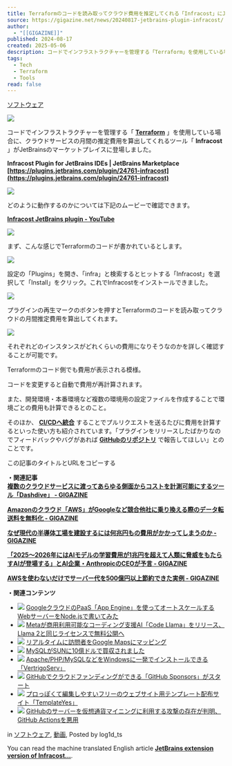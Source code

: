 ```yaml
---
title: Terraformのコードを読み取ってクラウド費用を推定してくれる「Infracost」にJetBrains拡張機能版が登場
source: https://gigazine.net/news/20240817-jetbrains-plugin-infracost/
author:
  - "[[GIGAZINE]]"
published: 2024-08-17
created: 2025-05-06
description: コードでインフラストラクチャーを管理する「Terraform」を使用している場合に、クラウドサービスの月間の推定費用を算出してくれるツール「Infracost」がJetBrainsのマーケットプレイスに登場しました。
tags:
  - Tech
  - Terraform
  - Tools
read: false
---
```

[ソフトウェア](https://gigazine.net/news/C4/)

[![](https://i.gzn.jp/img/2024/08/17/jetbrains-plugin-infracost/00_m.png)](https://i.gzn.jp/img/2024/08/17/jetbrains-plugin-infracost/00.png)

  
コードでインフラストラクチャーを管理する「 **[Terraform](https://ja.wikipedia.org/wiki/Terraform)** 」を使用している場合に、クラウドサービスの月間の推定費用を算出してくれるツール「 **Infracost** 」がJetBrainsのマーケットプレイスに登場しました。  
  
**Infracost Plugin for JetBrains IDEs | JetBrains Marketplace  
[https://plugins.jetbrains.com/plugin/24761-infracost](https://plugins.jetbrains.com/plugin/24761-infracost)**  

[![](https://i.gzn.jp/img/2024/08/17/jetbrains-plugin-infracost/snap6838_m.png)](https://plugins.jetbrains.com/plugin/24761-infracost)

  
どのように動作するのかについては下記のムービーで確認できます。  
  
**[Infracost JetBrains plugin - YouTube](https://www.youtube.com/watch?v=kgfkdmUNzEo)**  

![](https://img.youtube.com/vi/kgfkdmUNzEo/maxresdefault.jpg)

  
まず、こんな感じでTerraformのコードが書かれているとします。  

[![](https://i.gzn.jp/img/2024/08/17/jetbrains-plugin-infracost/snap6839_m.png)](https://i.gzn.jp/img/2024/08/17/jetbrains-plugin-infracost/snap6839.png)

  
設定の「Plugins」を開き、「infra」と検索するとヒットする「Infracost」を選択して「Install」をクリック。これでInfracostをインストールできました。  

[![](https://i.gzn.jp/img/2024/08/17/jetbrains-plugin-infracost/snap6841_m.png)](https://i.gzn.jp/img/2024/08/17/jetbrains-plugin-infracost/snap6841.png)

  
プラグインの再生マークのボタンを押すとTerraformのコードを読み取ってクラウドの月間推定費用を算出してくれます。  

[![](https://i.gzn.jp/img/2024/08/17/jetbrains-plugin-infracost/snap6842_m.png)](https://i.gzn.jp/img/2024/08/17/jetbrains-plugin-infracost/snap6842.png)

  
それぞれどのインスタンスがどれくらいの費用になりそうなのかを詳しく確認することが可能です。  

  
Terraformのコード側でも費用が表示される模様。  

  
コードを変更すると自動で費用が再計算されます。  

  
また、開発環境・本番環境など複数の環境用の設定ファイルを作成することで環境ごとの費用も計算できるとのこと。  

  
そのほか、 **[CI/CDへ統合](https://www.infracost.io/docs/integrations/cicd/)** することでプルリクエストを送るたびに費用を計算するといった使い方も紹介されています。「プラグインをリリースしたばかりなのでフィードバックやバグがあれば **[GitHubのリポジトリ](https://github.com/infracost/infracost)** で報告してほしい」とのことです。

この記事のタイトルとURLをコピーする

**・関連記事**  
**[複数のクラウドサービスに渡ってあらゆる側面からコストを計測可能にするツール「Dashdive」 - GIGAZINE](https://gigazine.net/news/20240213-dashdive)**  
  
**[Amazonのクラウド「AWS」がGoogleなど競合他社に乗り換える際のデータ転送料を無料化 - GIGAZINE](https://gigazine.net/news/20240306-aws-free-data-transfer)**  
  
**[なぜ現代の半導体工場を建設するには何兆円もの費用がかかってしまうのか - GIGAZINE](https://gigazine.net/news/20240507-20-billion-semiconductor-fabrication)**  
  
**[「2025～2026年にはAIモデルの学習費用が1兆円を超えて人類に脅威をもたらすAIが登場する」とAI企業・AnthropicのCEOが予言 - GIGAZINE](https://gigazine.net/news/20240416-anthropic-ceo-ai-training-cost)**  
  
**[AWSを使わないだけでサーバー代を500億円以上節約できた実例 - GIGAZINE](https://gigazine.net/news/20230318-cloud-cost)**

**・関連コンテンツ**

- [![](https://i.gzn.jp/img/2018/08/23/nodejs-web-google-app-engine-gcp/00.png)](https://gigazine.net/news/20180823-nodejs-web-google-app-engine-gcp/)
	[GoogleクラウドのPaaS「App Engine」を使ってオートスケールするWebサーバーをNode.jsで書いてみた](https://gigazine.net/news/20180823-nodejs-web-google-app-engine-gcp/)
- [![](https://i.gzn.jp/img/2023/08/25/meta-code-llama/00_m.png)](https://gigazine.net/news/20230825-meta-code-llama/)
	[Metaが商用利用可能なコーディング支援AI「Code Llama」をリリース、Llama 2と同じライセンスで無料公開へ](https://gigazine.net/news/20230825-meta-code-llama/)
- [![](https://i.gzn.jp/img/2006/05/15/gmap/200605_gmap.jpg)](https://gigazine.net/news/20060515_google_maps_access/)
	[リアルタイムに訪問者をGoogle Mapsにマッピング](https://gigazine.net/news/20060515_google_maps_access/)
- [![](https://i.gzn.jp/img/2008/01/17/sun_buys_mysql/Sun_014_m.jpg)](https://gigazine.net/news/20080117_sun_buys_mysql/)
	[MySQLがSUNに10億ドルで買収されました](https://gigazine.net/news/20080117_sun_buys_mysql/)
- [![](https://i.gzn.jp/img/2008/03/24/vertrigoserv/vs00.png)](https://gigazine.net/news/20080324_vertrigoserv/)
	[Apache/PHP/MySQLなどをWindowsに一発でインストールできる「VertrigoServ」](https://gigazine.net/news/20080324_vertrigoserv/)
- [![](https://i.gzn.jp/img/2019/05/24/github-sponsors/00_m.png)](https://gigazine.net/news/20190524-github-sponsors/)
	[GitHubでクラウドファンディングができる「GitHub Sponsors」がスタート](https://gigazine.net/news/20190524-github-sponsors/)
- [![](https://i.gzn.jp/img/2008/07/25/templateyes/top_m.jpg)](https://gigazine.net/news/20080725_templateyes/)
	[プロっぽくて編集しやすいフリーのウェブサイト用テンプレート配布サイト「TemplateYes」](https://gigazine.net/news/20080725_templateyes/)
- [![](https://i.gzn.jp/img/2021/04/05/github-actions-abused-to-cryptocurrency-mining/00.jpg)](https://gigazine.net/news/20210405-github-actions-abused-to-cryptocurrency-mining/)
	[GitHubのサーバーを仮想通貨マイニングに利用する攻撃の存在が判明、GitHub Actionsを悪用](https://gigazine.net/news/20210405-github-actions-abused-to-cryptocurrency-mining/)

in [ソフトウェア](https://gigazine.net/news/C4/), [動画](https://gigazine.net/news/C9/), Posted by log1d\_ts

You can read the machine translated English article **[JetBrains extension version of Infracost…](https://gigazine.net/gsc_news/en/20240817-jetbrains-plugin-infracost)**.